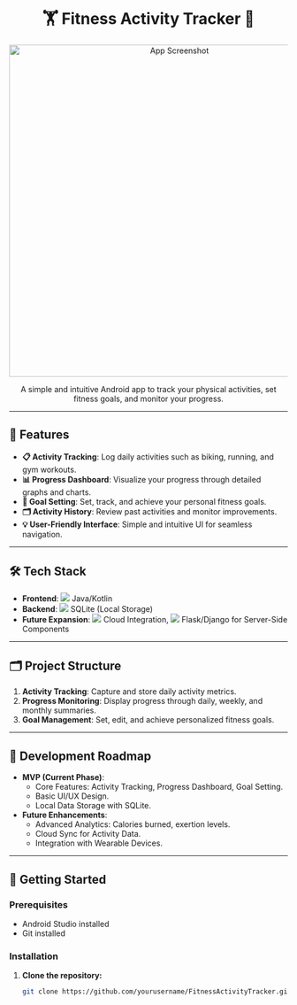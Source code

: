 # <h1 align="center">🏋️ Fitness Activity Tracker 🏃</h1>

<p align="center">
  <img src="link-to-screenshot" alt="App Screenshot" width="600"/>
</p>

<p align="center">  
  A simple and intuitive Android app to track your physical activities, set fitness goals, and monitor your progress.
</p>

---

## 🌟 **Features**
- **📋 Activity Tracking**: Log daily activities such as biking, running, and gym workouts.
- **📊 Progress Dashboard**: Visualize your progress through detailed graphs and charts.
- **🎯 Goal Setting**: Set, track, and achieve your personal fitness goals.
- **🗂️ Activity History**: Review past activities and monitor improvements.
- **💡 User-Friendly Interface**: Simple and intuitive UI for seamless navigation.

---

## 🛠 **Tech Stack**
- **Frontend**: <img src="https://img.shields.io/badge/Android_Studio-3DDC84?style=flat&logo=android-studio&logoColor=white"/> Java/Kotlin
- **Backend**: <img src="https://img.shields.io/badge/SQLite-003B57?style=flat&logo=sqlite&logoColor=white"/> SQLite (Local Storage)
- **Future Expansion**: <img src="https://img.shields.io/badge/AWS-232F3E?style=flat&logo=amazon-aws&logoColor=white"/> Cloud Integration, <img src="https://img.shields.io/badge/Python-3776AB?style=flat&logo=python&logoColor=white"/> Flask/Django for Server-Side Components

---

## 🗂 **Project Structure**
1. **Activity Tracking**: Capture and store daily activity metrics.
2. **Progress Monitoring**: Display progress through daily, weekly, and monthly summaries.
3. **Goal Management**: Set, edit, and achieve personalized fitness goals.

---

## 🚀 **Development Roadmap**
- **MVP (Current Phase)**:
  - Core Features: Activity Tracking, Progress Dashboard, Goal Setting.
  - Basic UI/UX Design.
  - Local Data Storage with SQLite.
- **Future Enhancements**:
  - Advanced Analytics: Calories burned, exertion levels.
  - Cloud Sync for Activity Data.
  - Integration with Wearable Devices.

---

## 🚀 **Getting Started**

### Prerequisites
- Android Studio installed
- Git installed

### Installation
1. **Clone the repository:**
   ```bash
   git clone https://github.com/yourusername/FitnessActivityTracker.git
